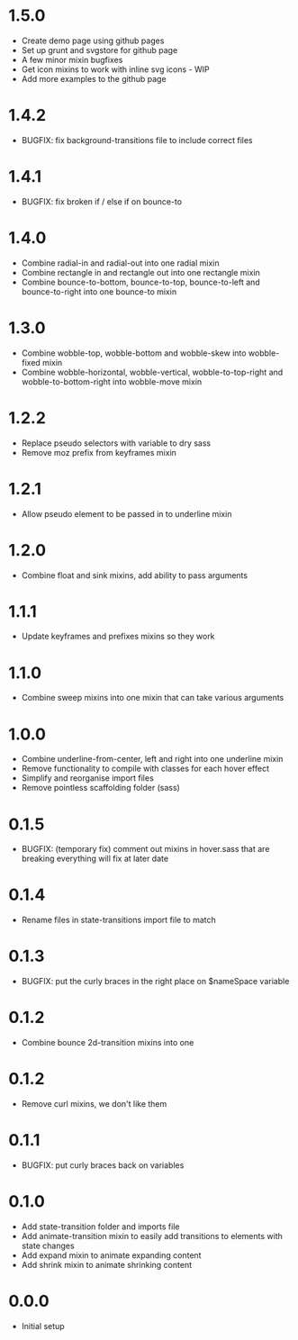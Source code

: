 # 1.5.0

* Create demo page using github pages
* Set up grunt and svgstore for github page
* A few minor mixin bugfixes
* Get icon mixins to work with inline svg icons - WIP
* Add more examples to the github page

# 1.4.2

* BUGFIX: fix background-transitions file to include correct files

# 1.4.1

* BUGFIX: fix broken if / else if on bounce-to

# 1.4.0

* Combine radial-in and radial-out into one radial mixin
* Combine rectangle in and rectangle out into one rectangle mixin
* Combine bounce-to-bottom, bounce-to-top, bounce-to-left and bounce-to-right into one bounce-to mixin

# 1.3.0

* Combine wobble-top, wobble-bottom and wobble-skew into wobble-fixed mixin
* Combine wobble-horizontal, wobble-vertical, wobble-to-top-right and wobble-to-bottom-right into wobble-move mixin

# 1.2.2

* Replace pseudo selectors with variable to dry sass
* Remove moz prefix from keyframes mixin

# 1.2.1

* Allow pseudo element to be passed in to underline mixin

# 1.2.0

* Combine float and sink mixins, add ability to pass arguments

# 1.1.1

* Update keyframes and prefixes mixins so they work

# 1.1.0

* Combine sweep mixins into one mixin that can take various arguments

# 1.0.0

* Combine underline-from-center, left and right into one underline mixin
* Remove functionality to compile with classes for each hover effect
* Simplify and reorganise import files
* Remove pointless scaffolding folder (sass)

# 0.1.5

* BUGFIX: (temporary fix) comment out mixins in hover.sass that are breaking everything will fix at later date

# 0.1.4

* Rename files in state-transitions import file to match

# 0.1.3

* BUGFIX: put the curly braces in the right place on $nameSpace variable

# 0.1.2

* Combine bounce 2d-transition mixins into one

# 0.1.2

* Remove curl mixins, we don't like them

# 0.1.1

* BUGFIX: put curly braces back on variables

# 0.1.0

* Add state-transition folder and imports file
* Add animate-transition mixin to easily add transitions to elements with state changes
* Add expand mixin to animate expanding content
* Add shrink mixin to animate shrinking content

# 0.0.0

* Initial setup
